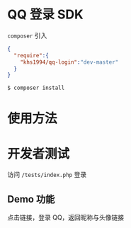 # QQ 登录 SDK

`composer` 引入

```json
{
  "require":{
    "khs1994/qq-login":"dev-master"
  }
}
```

```bash
$ composer install
```

# 使用方法

# 开发者测试

访问 `/tests/index.php` 登录

## Demo 功能

点击链接，登录 QQ，返回昵称与头像链接
